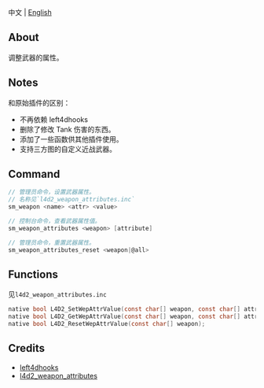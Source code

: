 中文 | [English](./README_EN.md)

## About
调整武器的属性。

## Notes
和原始插件的区别：
- 不再依赖 left4dhooks
- 删除了修改 Tank 伤害的东西。
- 添加了一些函数供其他插件使用。
- 支持三方图的自定义近战武器。

## Command
```c
// 管理员命令，设置武器属性。
// 名称见`l4d2_weapon_attributes.inc`
sm_weapon <name> <attr> <value>

// 控制台命令，查看武器属性值。
sm_weapon_attributes <weapon> [attribute]

// 管理员命令，重置武器属性。
sm_weapon_attributes_reset <weapon|@all>
```

## Functions
见`l4d2_weapon_attributes.inc`
```c
native bool L4D2_SetWepAttrValue(const char[] weapon, const char[] attribute, any setValue, any &oldValue = 0);
native bool L4D2_GetWepAttrValue(const char[] weapon, const char[] attribute, any &curValue);
native bool L4D2_ResetWepAttrValue(const char[] weapon);
```

## Credits
- [left4dhooks](https://forums.alliedmods.net/showthread.php?t=321696)
- [l4d2_weapon_attributes](https://github.com/SirPlease/L4D2-Competitive-Rework/blob/master/addons/sourcemod/scripting/l4d2_weapon_attributes.sp)
